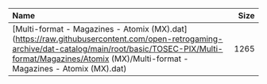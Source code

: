 |Name|Size|
|:---|---:|
|[Multi-format - Magazines - Atomix (MX).dat](https://raw.githubusercontent.com/open-retrogaming-archive/dat-catalog/main/root/basic/TOSEC-PIX/Multi-format/Magazines/Atomix (MX)/Multi-format - Magazines - Atomix (MX).dat)|1265|
